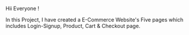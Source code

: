 Hii Everyone !

In this Project, I have created a E-Commerce Website's Five pages which includes Login-Signup, Product, Cart & Checkout page.
